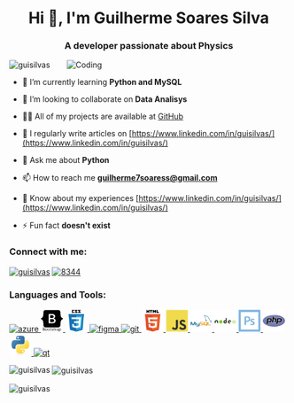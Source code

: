 <h1 align="center">Hi 👋, I'm Guilherme Soares Silva</h1>
<h3 align="center">A developer passionate about Physics</h3>
<img align="right" alt="Coding" width="400" src="https://media4.giphy.com/media/SVCSsoKU5v6ZJLk07n/giphy.gif">

<p align="left"> <img src="https://komarev.com/ghpvc/?username=guisilvas&label=Profile%20views&color=0e75b6&style=flat" alt="guisilvas" /> </p>

- 🌱 I’m currently learning **Python and MySQL**

- 🚀 I’m looking to collaborate on **Data Analisys**

- 👨‍💻 All of my projects are available at [GitHub](https://guisilvas/repositories)

- 📝 I regularly write articles on [https://www.linkedin.com/in/guisilvas/](https://www.linkedin.com/in/guisilvas/)

- 💬 Ask me about **Python**

- 📫 How to reach me **guilherme7soaress@gmail.com**

- 📄 Know about my experiences [https://www.linkedin.com/in/guisilvas/](https://www.linkedin.com/in/guisilvas/)

- ⚡ Fun fact **doesn't exist**

<h3 align="left">Connect with me:</h3>
<p align="left">
<a href="https://linkedin.com/in/guisilvas" target="blank"><img align="center" src="https://raw.githubusercontent.com/rahuldkjain/github-profile-readme-generator/master/src/images/icons/Social/linked-in-alt.svg" alt="guisilvas" height="30" width="40" /></a>
<a href="https://discord.gg/8344" target="blank"><img align="center" src="https://raw.githubusercontent.com/rahuldkjain/github-profile-readme-generator/master/src/images/icons/Social/discord.svg" alt="8344" height="30" width="40" /></a>
</p>

<h3 align="left">Languages and Tools:</h3>
<p align="left"> <a href="https://azure.microsoft.com/en-in/" target="_blank" rel="noreferrer"> <img src="https://www.vectorlogo.zone/logos/microsoft_azure/microsoft_azure-icon.svg" alt="azure" width="40" height="40"/> </a> <a href="https://getbootstrap.com" target="_blank" rel="noreferrer"> <img src="https://raw.githubusercontent.com/devicons/devicon/master/icons/bootstrap/bootstrap-plain-wordmark.svg" alt="bootstrap" width="40" height="40"/> </a> <a href="https://www.w3schools.com/css/" target="_blank" rel="noreferrer"> <img src="https://raw.githubusercontent.com/devicons/devicon/master/icons/css3/css3-original-wordmark.svg" alt="css3" width="40" height="40"/> </a> <a href="https://www.figma.com/" target="_blank" rel="noreferrer"> <img src="https://www.vectorlogo.zone/logos/figma/figma-icon.svg" alt="figma" width="40" height="40"/> </a> <a href="https://git-scm.com/" target="_blank" rel="noreferrer"> <img src="https://www.vectorlogo.zone/logos/git-scm/git-scm-icon.svg" alt="git" width="40" height="40"/> </a> <a href="https://www.w3.org/html/" target="_blank" rel="noreferrer"> <img src="https://raw.githubusercontent.com/devicons/devicon/master/icons/html5/html5-original-wordmark.svg" alt="html5" width="40" height="40"/> </a> <a href="https://developer.mozilla.org/en-US/docs/Web/JavaScript" target="_blank" rel="noreferrer"> <img src="https://raw.githubusercontent.com/devicons/devicon/master/icons/javascript/javascript-original.svg" alt="javascript" width="40" height="40"/> </a> <a href="https://www.mysql.com/" target="_blank" rel="noreferrer"> <img src="https://raw.githubusercontent.com/devicons/devicon/master/icons/mysql/mysql-original-wordmark.svg" alt="mysql" width="40" height="40"/> </a> <a href="https://nodejs.org" target="_blank" rel="noreferrer"> <img src="https://raw.githubusercontent.com/devicons/devicon/master/icons/nodejs/nodejs-original-wordmark.svg" alt="nodejs" width="40" height="40"/> </a> <a href="https://www.photoshop.com/en" target="_blank" rel="noreferrer"> <img src="https://raw.githubusercontent.com/devicons/devicon/master/icons/photoshop/photoshop-line.svg" alt="photoshop" width="40" height="40"/> </a> <a href="https://www.php.net" target="_blank" rel="noreferrer"> <img src="https://raw.githubusercontent.com/devicons/devicon/master/icons/php/php-original.svg" alt="php" width="40" height="40"/> </a> <a href="https://www.python.org" target="_blank" rel="noreferrer"> <img src="https://raw.githubusercontent.com/devicons/devicon/master/icons/python/python-original.svg" alt="python" width="40" height="40"/> </a> <a href="https://www.qt.io/" target="_blank" rel="noreferrer"> <img src="https://upload.wikimedia.org/wikipedia/commons/0/0b/Qt_logo_2016.svg" alt="qt" width="40" height="40"/> </a> </p>

<p><img align="left" src="https://github-readme-stats.vercel.app/api/top-langs?username=guisilvas&show_icons=true&locale=en&layout=compact" alt="guisilvas" /></p>

<p>&nbsp;<img align="center" src="https://github-readme-stats.vercel.app/api?username=guisilvas&show_icons=true&locale=en" alt="guisilvas" /></p>

<p><img align="center" src="https://github-readme-streak-stats.herokuapp.com/?user=guisilvas&" alt="guisilvas" /></p>
